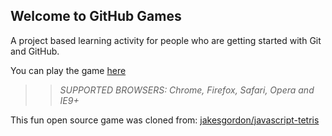 ## Welcome to GitHub Games

A project based learning activity for people who are getting started with Git and GitHub.

You can play the game [here](https://lilei03.github.io/github-games/)

>> _*SUPPORTED BROWSERS*: Chrome, Firefox, Safari, Opera and IE9+_

This fun open source game was cloned from: [jakesgordon/javascript-tetris](https://github.com/jakesgordon/javascript-tetris)
